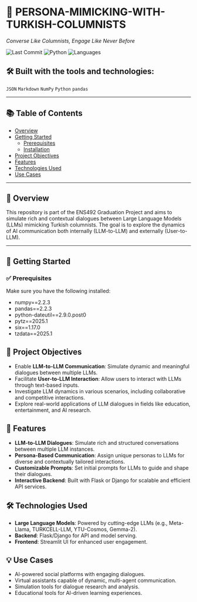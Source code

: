 # 🧠 PERSONA-MIMICKING-WITH-TURKISH-COLUMNISTS

_Converse Like Columnists, Engage Like Never Before_

![Last Commit](https://img.shields.io/badge/last_commit-today-brightgreen)
![Python](https://img.shields.io/badge/python-98.8%25-blue)
![Languages](https://img.shields.io/badge/languages-2-blue)

## 🛠 Built with the tools and technologies:

`JSON` `Markdown` `NumPy` `Python` `pandas`

---

## 📚 Table of Contents

- [Overview](#overview)
- [Getting Started](#getting-started)
  - [Prerequisites](#prerequisites)
  - [Installation](#installation)
- [Project Objectives](#project-objectives)
- [Features](#features)
- [Technologies Used](#technologies-used)
- [Use Cases](#use-cases)

---

## 📝 Overview

This repository is part of the ENS492 Graduation Project and aims to simulate rich and contextual dialogues between Large Language Models (LLMs) mimicking Turkish columnists. The goal is to explore the dynamics of AI communication both internally (LLM-to-LLM) and externally (User-to-LLM).

---

## 🚀 Getting Started

### ✅ Prerequisites

Make sure you have the following installed:

- numpy==2.2.3
- pandas==2.2.3
- python-dateutil==2.9.0.post0
- pytz==2025.1
- six==1.17.0
- tzdata==2025.1


## 📌 Project Objectives

- Enable **LLM-to-LLM Communication**: Simulate dynamic and meaningful dialogues between multiple LLMs.
- Facilitate **User-to-LLM Interaction**: Allow users to interact with LLMs through text-based inputs.
- Investigate LLM dynamics in various scenarios, including collaborative and competitive interactions.
- Explore real-world applications of LLM dialogues in fields like education, entertainment, and AI research.

## 🚀 Features

- **LLM-to-LLM Dialogues**: Simulate rich and structured conversations between multiple LLM instances.
- **Persona-Based Communication**: Assign unique personas to LLMs for diverse and contextually tailored interactions.
- **Customizable Prompts**: Set initial prompts for LLMs to guide and shape their dialogues.
- **Interactive Backend**: Built with Flask or Django for scalable and efficient API services.

## 🛠️ Technologies Used

- **Large Language Models**: Powered by cutting-edge LLMs (e.g., Meta-Llama, TURKCELL-LLM, YTU-Cosmos, Gemma-2).
- **Backend**: Flask/Django for API and model serving.
- **Frontend**: Streamlit UI for enhanced user engagement.

## 💡 Use Cases

- AI-powered social platforms with engaging dialogues.
- Virtual assistants capable of dynamic, multi-agent communication.
- Simulation tools for dialogue research and analysis.
- Educational tools for AI-driven learning experiences.



